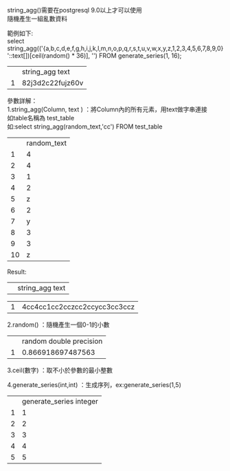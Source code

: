 string_agg()需要在postgresql 9.0以上才可以使用<Br>
隨機產生一組亂數資料<BR>

範例如下:<br>
select string_agg(('{a,b,c,d,e,f,g,h,i,j,k,l,m,n,o,p,q,r,s,t,u,v,w,x,y,z,1,2,3,4,5,6,7,8,9,0}'::text[])[ceil(random() * 36)], '') FROM generate_series(1, 16);<br>
<table>
<tr>
  <td></td>
  <td>string_agg text</td>
</tr>
<tr>
  <td>1</td>
  <td>82j3d2c22fujz60v</td>
</tr>
</table>


參數詳解：<br>
1.string_agg(Column, text )	：將Column內的所有元素，用text做字串連接<br>
如table名稱為 test_table<br>
如:select string_agg(random_text,'cc') FROM test_table<br>
<table>
<tr>
  <td></td>
  <td>random_text</td>
</tr>
<tr>
  <td>1</td>
  <td>4</td>
</tr>
<tr>
  <td>2</td>
  <td>4</td>
</tr>
<tr>
  <td>3</td>
  <td>1</td>
</tr>
<tr>
  <td>4</td>
  <td>2</td>
</tr>
<tr>
  <td>5</td>
  <td>z</td>
</tr>
<tr>
  <td>6</td>
  <td>2</td>
</tr>
<tr>
  <td>7</td>
  <td>y</td>
</tr>
<tr>
  <td>8</td>
  <td>3</td>
</tr>
<tr>
  <td>9</td>
  <td>3</td>
</tr>
<tr>
  <td>10</td>
  <td>z</td>
</tr>
</table>

Result:
<table>
<tr>
  <td></td>
  <td>string_agg text</td>
</tr>
</table>
<table>
<tr>
  <td>1</td>
  <td>4cc4cc1cc2cczcc2ccycc3cc3ccz</td>
</tr>
</table>

2.random()		：隨機產生一個0-1的小數
<table>
<tr>
  <td></td>
  <td>random double precision</td>
</tr>
<tr>
  <td>1</td>
  <td>0.866918697487563</td>
</tr>
</table>
3.ceil(數字)	：取不小於參數的最小整數

4.generate_series(int,int)	：生成序列，ex:generate_series(1,5)
<table>
<tr>
  <td></td>
  <td>generate_series integer</td>
</tr>
<tr>
  <td>1</td>
  <td>1</td>
</tr>
<tr>
  <td>2</td>
  <td>2</td>
</tr>
<tr>
  <td>3</td>
  <td>3</td>
</tr>
<tr>
  <td>4</td>
  <td>4</td>
</tr>
<tr>
  <td>5</td>
  <td>5</td>
</tr>
</table>
